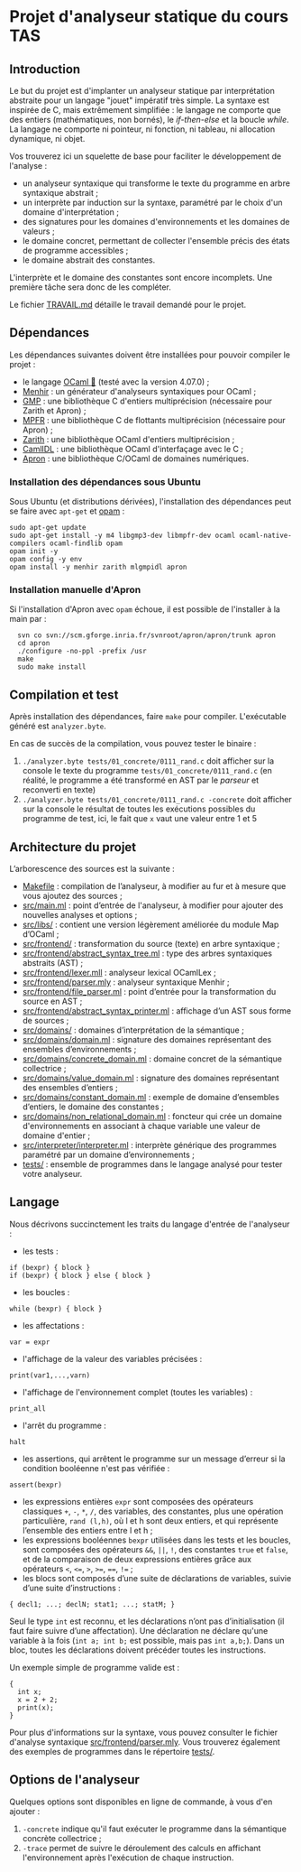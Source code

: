 # Projet d'analyseur statique du cours TAS

## Introduction

Le but du projet est d'implanter un analyseur statique par interprétation abstraite pour un langage "jouet" impératif très simple.
La syntaxe est inspirée de C, mais extrêmement simplifiée : le langage ne comporte que des entiers (mathématiques, non bornés), le *if-then-else* et la boucle *while*.
La langage ne comporte ni pointeur, ni fonction, ni tableau, ni allocation dynamique, ni objet.

Vos trouverez ici un squelette de base pour faciliter le développement de l'analyse :
* un analyseur syntaxique qui transforme le texte du programme en arbre syntaxique abstrait ;
* un interprète par induction sur la syntaxe, paramétré par le choix d'un domaine d'interprétation ;
* des signatures pour les domaines d'environnements et les domaines de valeurs ;
* le domaine concret, permettant de collecter l'ensemble précis des états de programme accessibles ;
* le domaine abstrait des constantes.

L'interprète et le domaine des constantes sont encore incomplets.
Une première tâche sera donc de les compléter.

Le fichier [TRAVAIL.md](TRAVAIL.md) détaille le travail demandé pour le projet.

## Dépendances

Les dépendances suivantes doivent être installées pour pouvoir compiler le projet :
* le langage [OCaml :camel:](https://ocaml.org/index.fr.html) (testé avec la version 4.07.0) ;
* [Menhir](http://gallium.inria.fr/~fpottier/menhir) : un générateur d'analyseurs syntaxiques pour OCaml ;
* [GMP](https://gmplib.org) : une bibliothèque C d'entiers multiprécision (nécessaire pour Zarith et Apron) ;
* [MPFR](http://www.mpfr.org) : une bibliothèque C de flottants multiprécision (nécessaire pour Apron) ;
* [Zarith](http://github.com/ocaml/Zarith/) : une bibliothèque OCaml d'entiers multiprécision ;
* [CamlIDL](http://github.com/xavierleroy/camlidl/) : une bibliothèque OCaml d'interfaçage avec le C ;
* [Apron](http://apron.cri.ensmp.fr/library) : une bibliothèque C/OCaml de domaines numériques.


### Installation des dépendances sous Ubuntu

Sous Ubuntu (et distributions dérivées), l'installation des dépendances peut se faire avec `apt-get` et [opam](https://opam.ocaml.org/) :
```
sudo apt-get update
sudo apt-get install -y m4 libgmp3-dev libmpfr-dev ocaml ocaml-native-compilers ocaml-findlib opam
opam init -y
opam config -y env
opam install -y menhir zarith mlgmpidl apron
```

### Installation manuelle d'Apron

Si l'installation d'Apron avec `opam` échoue, il est possible de l'installer à la main par :
```
  svn co svn://scm.gforge.inria.fr/svnroot/apron/apron/trunk apron
  cd apron
  ./configure -no-ppl -prefix /usr
  make
  sudo make install
```

## Compilation et test

Après installation des dépendances, faire `make` pour compiler.
L'exécutable généré est `analyzer.byte`.

En cas de succès de la compilation, vous pouvez tester le binaire :
1. `./analyzer.byte tests/01_concrete/0111_rand.c` doit afficher sur la console le texte du programme `tests/01_concrete/0111_rand.c` (en réalité, le programme a été transformé en AST par le *parseur* et reconverti en texte)
2. `./analyzer.byte tests/01_concrete/0111_rand.c -concrete` doit afficher sur la console le résultat de toutes les exécutions possibles du programme de test, ici, le fait que `x` vaut une valeur entre 1 et 5

## Architecture du projet

L’arborescence des sources est la suivante :
* [Makefile](Makefile) : compilation de l’analyseur, à modifier au fur et à mesure que vous ajoutez des sources ;
* [src/main.ml](src/main.ml) : point d’entrée de l'analyseur, à modifier pour ajouter des nouvelles analyses et options ;
* [src/libs/](src/libs) : contient une version légèrement améliorée du module Map d’OCaml ;
* [src/frontend/](src/frontend) : transformation du source (texte) en arbre syntaxique ;
* [src/frontend/abstract_syntax_tree.ml](src/frontend/abstract_syntax_tree.ml) : type des arbres syntaxiques abstraits (AST) ;
* [src/frontend/lexer.mll](src/frontend/lexer.mll) : analyseur lexical OCamlLex ;
* [src/frontend/parser.mly](src/frontend/parser.mly) : analyseur syntaxique Menhir ;
* [src/frontend/file_parser.ml](src/frontend/file_parser.ml) : point d’entrée pour la transformation du source en AST ;
* [src/frontend/abstract_syntax_printer.ml](src/frontend/abstract_syntax_printer.ml) : affichage d’un AST sous forme de sources ;
* [src/domains/](src/domains) : domaines d’interprétation de la sémantique ;
* [src/domains/domain.ml](src/domains/domain.ml) : signature des domaines représentant des ensembles d’environnements ;
* [src/domains/concrete_domain.ml](src/domains/concrete_domain.ml) : domaine concret de la sémantique collectrice ;
* [src/domains/value_domain.ml](src/domains/value_domain.ml) : signature des domaines représentant des ensembles d’entiers ;
* [src/domains/constant_domain.ml](src/domains/constant_domain.ml) : exemple de domaine d’ensembles d’entiers, le domaine des constantes ;
* [src/domains/non_relational_domain.ml](src/domains/non_relational_domain.ml) : foncteur qui crée un domaine d'environnements en associant à chaque variable une valeur de domaine d'entier ;
* [src/interpreter/interpreter.ml](src/interpreter/interpreter.ml) : interprète générique des programmes paramétré par un domaine d’environnements ;
* [tests/](tests) : ensemble de programmes dans le langage analysé pour tester votre analyseur.

## Langage

Nous décrivons succinctement les traits du langage d'entrée de l'analyseur :
* les tests :

```
if (bexpr) { block }
if (bexpr) { block } else { block }
```

* les boucles :

```
while (bexpr) { block }
```

* les affectations :

```
var = expr
```

* l'affichage de la valeur des variables précisées :

```
print(var1,...,varn)
```

* l'affichage de l'environnement complet (toutes les variables) :

```
print_all
```

* l'arrêt du programme :

```
halt
```

* les assertions, qui arrêtent le programme sur un message d’erreur si la condition booléenne n'est pas vérifiée :

```
assert(bexpr)
```

* les expressions entières `expr` sont composées des opérateurs classiques `+`, `-`, `*`, `/`, des variables, des constantes, plus une opération particulière, `rand (l,h)`, où l et h sont deux entiers, et qui représente l’ensemble des entiers entre l et h ;
* les expressions booléennes `bexpr` utilisées dans les tests et les boucles, sont composées des opérateurs `&&`, `||`, `!`, des constantes `true` et `false`, et de la comparaison de deux expressions entières grâce aux opérateurs `<`, `<=`, `>`, `>=`, `==`, `!=` ;
* les blocs sont composés d’une suite de déclarations de variables, suivie d’une suite d’instructions :

```
{ decl1; ...; declN; stat1; ...; statM; }
```

Seul le type `int` est reconnu, et les déclarations n’ont pas d’initialisation (il faut faire suivre d’une affectation).
Une déclaration ne déclare qu'une variable à la fois (`int a; int b;` est possible, mais pas `int a,b;`).
Dans un bloc, toutes les déclarations doivent précéder toutes les instructions.

Un exemple simple de programme valide est :
```
{
  int x;
  x = 2 + 2;
  print(x);
}
```

Pour plus d'informations sur la syntaxe, vous pouvez consulter le fichier d'analyse syntaxique [src/frontend/parser.mly](frontend/parser.mly).
Vous trouverez également des exemples de programmes dans le répertoire [tests/](tests).

## Options de l'analyseur

Quelques options sont disponibles en ligne de commande, à vous d'en ajouter :
1. `-concrete` indique qu'il faut exécuter le programme dans la sémantique concrète collectrice ;
2. `-trace` permet de suivre le déroulement des calculs en affichant l'environnement après l'exécution de chaque instruction.
